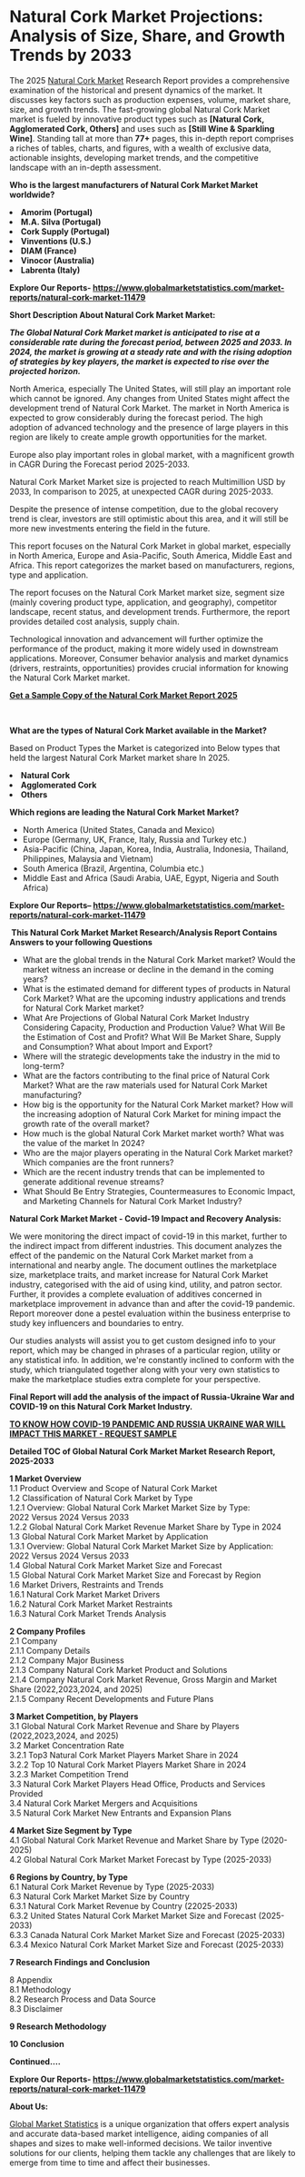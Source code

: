 <H1>Natural Cork Market Projections: Analysis of Size, Share, and Growth Trends by 2033</H1><p>The 2025 <a href="https://www.globalmarketstatistics.com/market-reports/natural-cork-market-11479">Natural Cork Market</a> Research Report provides a comprehensive examination of the historical and present dynamics of the market. It discusses key factors such as production expenses, volume, market share, size, and growth trends. The fast-growing global Natural Cork Market market is fueled by innovative product types such as <strong>[Natural Cork, Agglomerated Cork, Others]</strong> and uses such as <strong>[Still Wine & Sparkling Wine]</strong>. Standing tall at more than <strong>77+</strong> pages, this in-depth report comprises a riches of tables, charts, and figures, with a wealth of exclusive data, actionable insights, developing market trends, and the competitive landscape with an in-depth assessment.</p><p><strong>Who is the largest manufacturers of Natural Cork Market Market worldwide?</strong></p><p><strong><li>Amorim (Portugal)<li>M.A. Silva (Portugal)<li>Cork Supply (Portugal)<li>Vinventions (U.S.)<li>DIAM (France)<li>Vinocor (Australia)<li>Labrenta (Italy)</strong></p><p><strong>Explore Our Reports-&nbsp;<a href="https://wordhtml.com/">https://www.globalmarketstatistics.com/market-reports/natural-cork-market-11479</a></strong></p><p><strong>Short Description About Natural Cork Market Market:</strong></p><p><strong><em>The Global Natural Cork Market market is anticipated to rise at a considerable rate during the forecast period, between 2025 and 2033. In 2024, the market is growing at a steady rate and with the rising adoption of strategies by key players, the market is expected to rise over the projected horizon.</em></strong></p><p>North America, especially The United States, will still play an important role which cannot be ignored. Any changes from United States might affect the development trend of Natural Cork Market. The market in North America is expected to grow considerably during the forecast period. The high adoption of advanced technology and the presence of large players in this region are likely to create ample growth opportunities for the market.</p><p>Europe also play important roles in global market, with a magnificent growth in CAGR During the Forecast period 2025-2033.</p><p>Natural Cork Market Market size is projected to reach Multimillion USD by 2033, In comparison to 2025, at unexpected CAGR during 2025-2033.</p><p>Despite the presence of intense competition, due to the global recovery trend is clear, investors are still optimistic about this area, and it will still be more new investments entering the field in the future.</p><p>This report focuses on the Natural Cork Market in global market, especially in North America, Europe and Asia-Pacific, South America, Middle East and Africa. This report categorizes the market based on manufacturers, regions, type and application.</p><p>The report focuses on the Natural Cork Market market size, segment size (mainly covering product type, application, and geography), competitor landscape, recent status, and development trends. Furthermore, the report provides detailed cost analysis, supply chain.</p><p>Technological innovation and advancement will further optimize the performance of the product, making it more widely used in downstream applications. Moreover, Consumer behavior analysis and market dynamics (drivers, restraints, opportunities) provides crucial information for knowing the Natural Cork Market market.</p><p><strong><a href="https://www.globalmarketstatistics.com/market-reports/natural-cork-market-11479">Get a Sample Copy of the Natural Cork Market Report 2025</a></strong></p><p>&nbsp;</p><p><strong>What are the types of Natural Cork Market available in the Market?</strong></p><p>Based on Product Types the Market is categorized into Below types that held the largest Natural Cork Market market share In 2025.</p><p><strong><li>Natural Cork<li>Agglomerated Cork<li>Others</strong></p><p><strong>Which regions are leading the Natural Cork Market Market?</strong></p><ul><li>North America (United States, Canada and Mexico)</li><li>Europe (Germany, UK, France, Italy, Russia and Turkey etc.)</li><li>Asia-Pacific (China, Japan, Korea, India, Australia, Indonesia, Thailand, Philippines, Malaysia and Vietnam)</li><li>South America (Brazil, Argentina, Columbia etc.)</li><li>Middle East and Africa (Saudi Arabia, UAE, Egypt, Nigeria and South Africa)</li></ul><p><strong>Explore Our Reports&ndash;&nbsp;<a href="https://www.globalmarketstatistics.com/market-reports/natural-cork-market-11479">https://www.globalmarketstatistics.com/market-reports/natural-cork-market-11479</a></strong></p><p><strong>&nbsp;This Natural Cork Market Market Research/Analysis Report Contains Answers to your following Questions</strong></p><ul><li>What are the global trends in the Natural Cork Market market? Would the market witness an increase or decline in the demand in the coming years?</li><li>What is the estimated demand for different types of products in Natural Cork Market? What are the upcoming industry applications and trends for Natural Cork Market market?</li><li>What Are Projections of Global Natural Cork Market Industry Considering Capacity, Production and Production Value? What Will Be the Estimation of Cost and Profit? What Will Be Market Share, Supply and Consumption? What about Import and Export?</li><li>Where will the strategic developments take the industry in the mid to long-term?</li><li>What are the factors contributing to the final price of Natural Cork Market? What are the raw materials used for Natural Cork Market manufacturing?</li><li>How big is the opportunity for the Natural Cork Market market? How will the increasing adoption of Natural Cork Market for mining impact the growth rate of the overall market?</li><li>How much is the global Natural Cork Market market worth? What was the value of the market In 2024?</li><li>Who are the major players operating in the Natural Cork Market market? Which companies are the front runners?</li><li>Which are the recent industry trends that can be implemented to generate additional revenue streams?</li><li>What Should Be Entry Strategies, Countermeasures to Economic Impact, and Marketing Channels for Natural Cork Market Industry?</li></ul><p><strong>Natural Cork Market Market - Covid-19 Impact and Recovery Analysis:</strong></p><p>We were monitoring the direct impact of covid-19 in this market, further to the indirect impact from different industries. This document analyzes the effect of the pandemic on the Natural Cork Market market from a international and nearby angle. The document outlines the marketplace size, marketplace traits, and market increase for Natural Cork Market industry, categorised with the aid of using kind, utility, and patron sector. Further, it provides a complete evaluation of additives concerned in marketplace improvement in advance than and after the covid-19 pandemic. Report moreover done a pestel evaluation within the business enterprise to study key influencers and boundaries to entry.</p><p>Our studies analysts will assist you to get custom designed info to your report, which may be changed in phrases of a particular region, utility or any statistical info. In addition, we're constantly inclined to conform with the study, which triangulated together along with your very own statistics to make the marketplace studies extra complete for your perspective.</p><p><strong>Final Report will add the analysis of the impact of Russia-Ukraine War and COVID-19 on this Natural Cork Market Industry.</strong></p><p><strong><a href="https://www.globalmarketstatistics.com/market-reports/natural-cork-market-11479">TO KNOW HOW COVID-19 PANDEMIC AND RUSSIA UKRAINE WAR WILL IMPACT THIS MARKET - REQUEST SAMPLE</a></strong></p><p><strong>Detailed TOC of Global Natural Cork Market Market Research Report, 2025-2033</strong></p><p><strong>1 Market Overview</strong><br /> 1.1 Product Overview and Scope of Natural Cork Market<br /> 1.2 Classification of Natural Cork Market by Type<br /> 1.2.1 Overview: Global Natural Cork Market Market Size by Type: 2022&nbsp;Versus 2024 Versus 2033<br /> 1.2.2 Global Natural Cork Market Revenue Market Share by Type in 2024<br /> 1.3 Global Natural Cork Market Market by Application<br /> 1.3.1 Overview: Global Natural Cork Market Market Size by Application: 2022&nbsp;Versus 2024 Versus 2033<br /> 1.4 Global Natural Cork Market Market Size and Forecast<br /> 1.5 Global Natural Cork Market Market Size and Forecast by Region<br /> 1.6 Market Drivers, Restraints and Trends<br /> 1.6.1 Natural Cork Market Market Drivers<br /> 1.6.2 Natural Cork Market Market Restraints<br /> 1.6.3 Natural Cork Market Trends Analysis</p><p><strong>2 Company Profiles</strong><br /> 2.1 Company<br /> 2.1.1 Company Details<br /> 2.1.2 Company Major Business<br /> 2.1.3 Company Natural Cork Market Product and Solutions<br /> 2.1.4 Company Natural Cork Market Revenue, Gross Margin and Market Share (2022,2023,2024, and 2025)<br /> 2.1.5 Company Recent Developments and Future Plans</p><p><strong>3 Market Competition, by Players</strong><br /> 3.1 Global Natural Cork Market Revenue and Share by Players (2022,2023,2024, and 2025)<br /> 3.2 Market Concentration Rate<br /> 3.2.1 Top3 Natural Cork Market Players Market Share in 2024<br /> 3.2.2 Top 10 Natural Cork Market Players Market Share in 2024<br /> 3.2.3 Market Competition Trend<br /> 3.3 Natural Cork Market Players Head Office, Products and Services Provided<br /> 3.4 Natural Cork Market Mergers and Acquisitions<br /> 3.5 Natural Cork Market New Entrants and Expansion Plans</p><p><strong>4 Market Size Segment by Type</strong><br /> 4.1 Global Natural Cork Market Revenue and Market Share by Type (2020-2025)<br /> 4.2 Global Natural Cork Market Market Forecast by Type (2025-2033)</p><p><strong>6 Regions by Country, by Type</strong><br /> 6.1 Natural Cork Market Revenue by Type (2025-2033)<br /> 6.3 Natural Cork Market Market Size by Country<br /> 6.3.1 Natural Cork Market Revenue by Country (22025-2033)<br /> 6.3.2 United States Natural Cork Market Market Size and Forecast (2025-2033)<br /> 6.3.3 Canada Natural Cork Market Market Size and Forecast (2025-2033)<br /> 6.3.4 Mexico Natural Cork Market Market Size and Forecast (2025-2033)</p><p><strong>7 Research Findings and Conclusion</strong></p><p>8 Appendix<br /> 8.1 Methodology<br /> 8.2 Research Process and Data Source<br /> 8.3 Disclaimer</p><p><strong>9 Research Methodology</strong></p><p><strong>10 Conclusion</strong></p><p><strong>Continued&hellip;.</strong></p><p><strong>Explore Our Reports-&nbsp;<a href="Natural Cork Market">https://www.globalmarketstatistics.com/market-reports/natural-cork-market-11479</a></strong></p><p><strong>About Us:</strong></p><p><a href="https://www.globalmarketstatistics.com/">Global Market Statistics</a>&nbsp;is a unique organization that offers expert analysis and accurate data-based market intelligence, aiding companies of all shapes and sizes to make well-informed decisions. We tailor inventive solutions for our clients, helping them tackle any challenges that are likely to emerge from time to time and affect their businesses.</p><p>&nbsp;</p>
